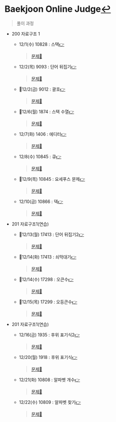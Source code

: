 # Baekjoon Online Judge[↩](../../../)
> 풀이 과정

* 200 자료구조 1
    * 12/1(수) 10828 : 스택[👉](./10828/10828.md)
      
        > [문제📝](https://www.acmicpc.net/problem/10828)
    * 12/2(목) 9093  : 단어 뒤집기[👉](./9093/9093.md)
      
        > [문제📝](https://www.acmicpc.net/problem/9093)
    * 🔳12/2(금) 9012  : 괄호[👉](./9012/9012.md)
      
        > [문제📝](https://www.acmicpc.net/problem/9012)
    * 🔳12/6(월) 1874  : 스택 수열[👉](./1874/1874.md)
      
        > [문제📝](https://www.acmicpc.net/problem/1874)
    * 12/7(화) 1406  : 에디터[👉](./1406/1406.md)
      
        > [문제📝](https://www.acmicpc.net/problem/1406)
    * 12/8(수) 10845  : 큐[👉](./10845/10845.md)
      
        > [문제📝](https://www.acmicpc.net/problem/10845)
    * 🔳12/9(목) 10845  : 요세푸스 문제[👉](./1158/1158.md)
      
        > [문제📝](https://www.acmicpc.net/problem/1158)
    * 12/10(금) 10866  : 덱[👉](./10866/10866.md)
      
        > [문제📝](https://www.acmicpc.net/problem/10866)
    
* 201 자료구조1(연습)
  
    * 🔳12/13(월) 17413  : 단어 뒤집기2[👉](./17413/17413.md)
      
        > [문제📝](https://www.acmicpc.net/problem/17413)
        
    * 🔳12/14(화) 17413  : 쇠막대기[👉](./10799/10799.md)
      
        > [문제📝](https://www.acmicpc.net/problem/10799)
    
    * 🔳12/14(수) 17298  : 오큰수[👉](./17298/17298.md)
    
      > [문제📝](https://www.acmicpc.net/problem/17298)
      
    * 🔳12/15(목) 17299  : 오등큰수[👉](./17299/17299.md)
    
      > [문제📝](https://www.acmicpc.net/problem/17299)

* 201 자료구조1(연습)

  * 12/16(금) 1935  : 후위 표기식2[👉](./1935/1935.md)

    > [문제📝](https://www.acmicpc.net/problem/1935)

  * 12/20(월) 1918  : 후위 표기식[👉](./1918/1918.md)

    > [문제📝](https://www.acmicpc.net/problem/1918)
  * 12/21(화) 10808  : 알파벳 개수[👉](./10808/10808.md)

    > [문제📝](https://www.acmicpc.net/problem/10808)
  * 12/22(수) 10809  : 알파벳 찾기[👉](./10809/10809.md)

    > [문제📝](https://www.acmicpc.net/problem/10809)